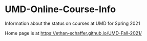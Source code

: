 # UMD-Online-Course-Info
 Information about the status on courses at UMD for Spring 2021

Home page is at https://ethan-schaffer.github.io/UMD-Fall-2021/
